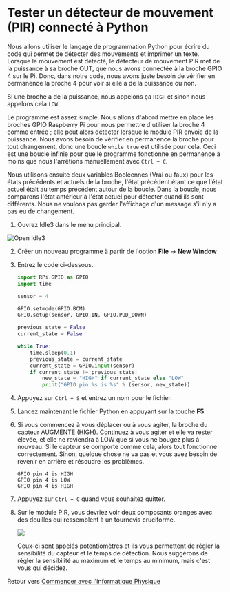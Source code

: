 # Tester un détecteur de mouvement (PIR) connecté à Python

Nous allons utiliser le langage de programmation Python pour écrire du code qui permet de détecter des mouvements et imprimer un texte. Lorsque le mouvement est détecté, le détecteur de mouvement PIR met de la puissance à sa broche OUT, que nous avons connectée à la broche GPIO 4 sur le Pi. Donc, dans notre code, nous avons juste besoin de vérifier en permanence la broche 4 pour voir si elle a de la puissance ou non.

Si une broche a de la puissance, nous appelons ça `HIGH` et sinon nous appelons cela `LOW`.

Le programme est assez simple. Nous allons d'abord mettre en place les broches GPIO Raspberry Pi pour nous permettre d'utiliser la broche 4 comme entrée ; elle peut alors détecter lorsque le module PIR envoie de la puissance. Nous avons besoin de vérifier en permanence la broche pour tout changement, donc une boucle `while true` est utilisée pour cela. Ceci est une boucle infinie pour que le programme fonctionne en permanence à moins que nous l'arrêtions manuellement avec `Ctrl + C`.

Nous utilisons ensuite deux variables Booléennes (Vrai ou faux) pour les états précédents et actuels de la broche, l'état précédent étant ce que l'état actuel était au temps précédent autour de la boucle. Dans la boucle, nous comparons l'état antérieur à l'état actuel pour détecter quand ils sont différents. Nous ne voulons pas garder l'affichage d'un message s'il n'y a pas eu de changement.


1. Ouvrez Idle3 dans le menu principal.

![Open Idle3](images/open_idle.png)

2. Créer un nouveau programme à partir de l'option **File** -> **New Window**

3. Entrez le code ci-dessous.

    ```python
    import RPi.GPIO as GPIO
    import time

    sensor = 4

    GPIO.setmode(GPIO.BCM)
    GPIO.setup(sensor, GPIO.IN, GPIO.PUD_DOWN)

    previous_state = False
    current_state = False

    while True:
        time.sleep(0.1)
        previous_state = current_state
        current_state = GPIO.input(sensor)
        if current_state != previous_state:
            new_state = "HIGH" if current_state else "LOW"
            print("GPIO pin %s is %s" % (sensor, new_state))
    ```

4. Appuyez sur `Ctrl + S` et entrez un nom pour le fichier.

5. Lancez maintenant le fichier Python en appuyant sur la touche **F5**.

6. Si vous commencez à vous déplacer ou à vous agiter, la broche du capteur AUGMENTE (HIGH). Continuez à vous agiter et elle va rester élevée, et elle ne reviendra à LOW que si vous ne bougez plus à nouveau. Si le capteur se comporte comme cela, alors tout fonctionne correctement. Sinon, quelque chose ne va pas et vous avez besoin de revenir en arrière et résoudre les problèmes.

    ```
    GPIO pin 4 is HIGH
    GPIO pin 4 is LOW
    GPIO pin 4 is HIGH
    ```

7. Appuyez sur `Ctrl + C` quand vous souhaitez quitter.

8. Sur le module PIR, vous devriez voir deux composants oranges avec des douilles qui ressemblent à un tournevis cruciforme.

    ![](images/pir_potentiometers.png)
    
    Ceux-ci sont appelés potentiomètres et ils vous permettent de régler la sensibilité du capteur et le temps de détection. Nous suggérons de régler la sensibilité au maximum et le temps au minimum, mais c'est vous qui décidez.

Retour vers [Commencer avec l'informatique Physique](worksheet.md)
